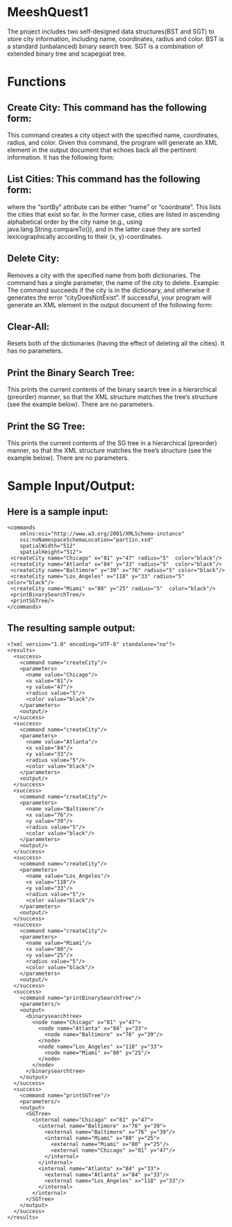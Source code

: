 # MeeshQuest1
The project includes two self-designed data structures(BST and SGT) to store city information, including name, coordinates, radius and color. 
BST is a standard (unbalanced) binary search tree. 
SGT is a combination of extended binary tree and scapegoat tree. 

# Functions 

## Create City: This command has the following form:
<createCity name="Annapolis" y="14" x="12" radius="15" color="red"/>
This command creates a city object with the specified name, coordinates, radius, and color.
Given this command, the program will generate an XML element in the output document
that echoes back all the pertinent information. It has the following form:
<success>
  <command name="createCity"/>
  <parameters>
    <name value="Annapolis"/>
    <x value="12"/>
    <y value="14"/>
    <radius value="15"/>
    <color value="red"/>
  </parameters>
  <output/>
</success>

## List Cities: This command has the following form:
<listCities sortBy="name"/>
where the “sortBy” attribute can be either “name” or “coordnate”. This lists the cities
that exist so far. In the former case, cities are listed in ascending alphabetical order by
the city name (e.g., using java.lang.String.compareTo()), and in the latter case they are
sorted lexicographically according to their (x, y)-coordinates.

## Delete City: 
Removes a city with the specified name from both dictionaries. The command has
a single parameter, the name of the city to delete. Example:
<deleteCity name="Annapolis"/>
The command succeeds if the city is in the dictionary, and otherwise it generates the error
“cityDoesNotExist”. If successful, your program will generate an XML element in the
output document of the following form:
<success>
  <command name="deleteCity"/>
  <parameters>
    <name value="London"/>
  </parameters>
  <output>
    <cityDeleted color="yellow" name="London" radius="0" x="150" y="250"/>
  </output>
</success>

## Clear-All: 
Resets both of the dictionaries (having the effect of deleting all the cities). It has no parameters.
<clearAll/>

## Print the Binary Search Tree: 
This prints the current contents of the binary search tree in a
hierarchical (preorder) manner, so that the XML structure matches the tree’s structure (see
the example below). There are no parameters.
<printBinarySearchTree/>

## Print the SG Tree: 
This prints the current contents of the SG tree in a hierarchical (preorder)
manner, so that the XML structure matches the tree’s structure (see the example below).
There are no parameters.
<printSGTree/>

# Sample Input/Output: 
## Here is a sample input:
```
<commands
	xmlns:xsi="http://www.w3.org/2001/XMLSchema-instance"
	xsi:noNamespaceSchemaLocation="part1in.xsd"
 	spatialWidth="512"
 	spatialHeight="512">
 <createCity name="Chicago" x="81" y="47" radius="5"  color="black"/>
 <createCity name="Atlanta" x="84" y="33" radius="5"  color="black"/>
 <createCity name="Baltimore" y="39" x="76" radius="5" color="black"/>
 <createCity name="Los_Angeles" x="118" y="33" radius="5"  color="black"/>
 <createCity name="Miami" x="80" y="25" radius="5"  color="black"/>
 <printBinarySearchTree/>
 <printSGTree/>
</commands> 
```

## The resulting sample output:
```
<?xml version="1.0" encoding="UTF-8" standalone="no"?>
<results>
  <success>
    <command name="createCity"/>
    <parameters>
      <name value="Chicago"/>
      <x value="81"/>
      <y value="47"/>
      <radius value="5"/>
      <color value="black"/>
    </parameters>
    <output/>
  </success>
  <success>
    <command name="createCity"/>
    <parameters>
      <name value="Atlanta"/>
      <x value="84"/>
      <y value="33"/>
      <radius value="5"/>
      <color value="black"/>
    </parameters>
    <output/>
  </success>
  <success>
    <command name="createCity"/>
    <parameters>
      <name value="Baltimore"/>
      <x value="76"/>
      <y value="39"/>
      <radius value="5"/>
      <color value="black"/>
    </parameters>
    <output/>
  </success>
  <success>
    <command name="createCity"/>
    <parameters>
      <name value="Los_Angeles"/>
      <x value="118"/>
      <y value="33"/>
      <radius value="5"/>
      <color value="black"/>
    </parameters>
    <output/>
  </success>
  <success>
    <command name="createCity"/>
    <parameters>
      <name value="Miami"/>
      <x value="80"/>
      <y value="25"/>
      <radius value="5"/>
      <color value="black"/>
    </parameters>
    <output/>
  </success>
  <success>
    <command name="printBinarySearchTree"/>
    <parameters/>
    <output>
      <binarysearchtree>
        <node name="Chicago" x="81" y="47">
          <node name="Atlanta" x="84" y="33">
            <node name="Baltimore" x="76" y="39"/>
          </node>
          <node name="Los_Angeles" x="118" y="33">
            <node name="Miami" x="80" y="25"/>
          </node>
        </node>
      </binarysearchtree>
    </output>
  </success>
  <success>
    <command name="printSGTree"/>
    <parameters/>
    <output>
      <SGTree>
        <internal name="Chicago" x="81" y="47">
          <internal name="Baltimore" x="76" y="39">
            <external name="Baltimore" x="76" y="39"/>
            <internal name="Miami" x="80" y="25">
              <external name="Miami" x="80" y="25"/>
              <external name="Chicago" x="81" y="47"/>
            </internal>
          </internal>
          <internal name="Atlanta" x="84" y="33">
            <external name="Atlanta" x="84" y="33"/>
            <external name="Los_Angeles" x="118" y="33"/>
          </internal>
        </internal>
      </SGTree>
    </output>
  </success>
</results>
```

